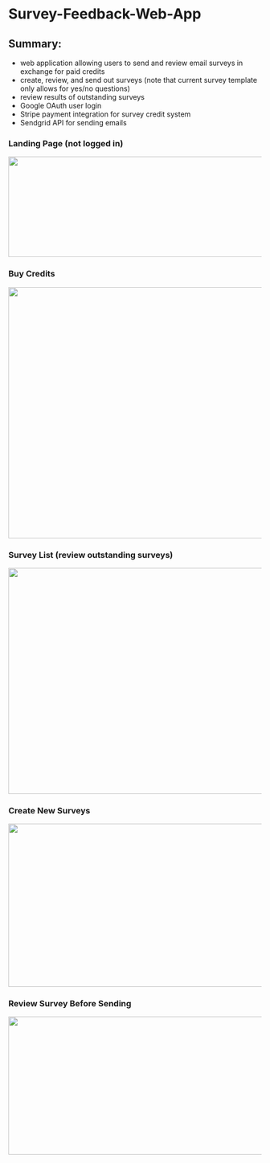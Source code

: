 # Survey-Feedback-Web-App

## Summary:
- web application allowing users to send and review email surveys in exchange for paid credits
- create, review, and send out surveys (note that current survey template only allows for yes/no questions)
- review results of outstanding surveys
- Google OAuth user login
- Stripe payment integration for survey credit system
- Sendgrid API for sending emails


### Landing Page (not logged in)
<img src="https://raw.githubusercontent.com/ltchang2019/Survey-Feedback-Web-App/master/image-assets/landing.png" width="800" height="200" />
<br>

### Buy Credits
<img src="https://raw.githubusercontent.com/ltchang2019/Survey-Feedback-Web-App/master/image-assets/payment.png" width="800" height="500" />
<br>

### Survey List (review outstanding surveys)
<img src="https://raw.githubusercontent.com/ltchang2019/Survey-Feedback-Web-App/master/image-assets/surveyList.png" width="800" height="450" />
<br>

### Create New Surveys
<img src="https://raw.githubusercontent.com/ltchang2019/Survey-Feedback-Web-App/master/image-assets/form.png" width="800" height="325" />
<br>

### Review Survey Before Sending
<img src="https://raw.githubusercontent.com/ltchang2019/Survey-Feedback-Web-App/master/image-assets/review.png" width="800" height="275" />
<br>
